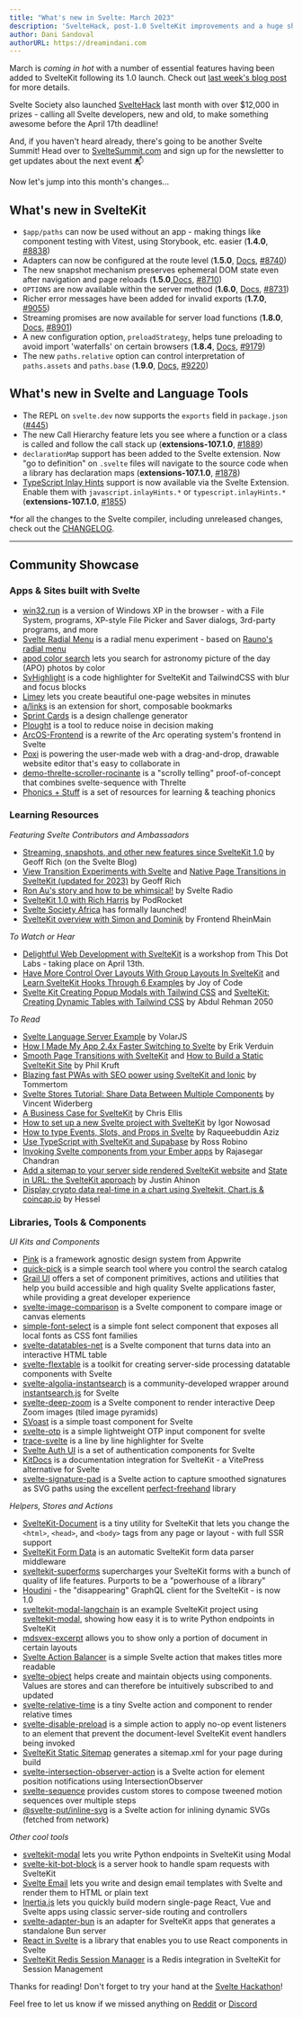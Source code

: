 ```yaml
---
title: "What's new in Svelte: March 2023"
description: 'SvelteHack, post-1.0 SvelteKit improvements and a huge showcase'
author: Dani Sandoval
authorURL: https://dreamindani.com
---
```


March is _coming in hot_ with a number of essential features having been added to SvelteKit following its 1.0 launch. Check out [last week's blog post](https://svelte.dev/blog/streaming-snapshots-sveltekit) for more details.

Svelte Society also launched [SvelteHack](https://hack.sveltesociety.dev/) last month with over $12,000 in prizes - calling all Svelte developers, new and old, to make something awesome before the April 17th deadline!

And, if you haven't heard already, there's going to be another Svelte Summit! Head over to [SvelteSummit.com](https://www.sveltesummit.com/) and sign up for the newsletter to get updates about the next event 📬

Now let's jump into this month's changes...

## What's new in SvelteKit

- `$app/paths` can now be used without an app - making things like component testing with Vitest, using Storybook, etc. easier (**1.4.0**, [#8838](https://github.com/sveltejs/kit/pull/8838))
- Adapters can now be configured at the route level (**1.5.0**, [Docs](/docs/kit/page-options#config), [#8740](https://github.com/sveltejs/kit/pull/8740))
- The new snapshot mechanism preserves ephemeral DOM state even after navigation and page reloads (**1.5.0**,[Docs](/docs/kit/snapshots), [#8710](https://github.com/sveltejs/kit/pull/8710))
- `OPTIONS` are now available within the server method (**1.6.0**, [Docs](/docs/kit/routing#server), [#8731](https://github.com/sveltejs/kit/pull/8731))
- Richer error messages have been added for invalid exports (**1.7.0**, [#9055](https://github.com/sveltejs/kit/pull/9055))
- Streaming promises are now available for server load functions (**1.8.0**, [Docs](/docs/kit/load#Streaming-with-promises), [#8901](https://github.com/sveltejs/kit/pull/8901))
- A new configuration option, `preloadStrategy`, helps tune preloading to avoid import 'waterfalls' on certain browsers (**1.8.4**, [Docs](/docs/kit/configuration#output), [#9179](https://github.com/sveltejs/kit/pull/9179))
- The new `paths.relative` option can control interpretation of `paths.assets` and `paths.base` (**1.9.0**, [Docs](/docs/kit/configuration#paths), [#9220](https://github.com/sveltejs/kit/pull/9220))

## What's new in Svelte and Language Tools

- The REPL on `svelte.dev` now supports the `exports` field in `package.json` ([#445](https://github.com/sveltejs/sites/pull/445))
- The new Call Hierarchy feature lets you see where a function or a class is called and follow the call stack up (**extensions-107.1.0**, [#1889](https://github.com/sveltejs/language-tools/pull/1889))
- `declarationMap` support has been added to the Svelte extension. Now "go to definition" on `.svelte` files will navigate to the source code when a library has declaration maps (**extensions-107.1.0**, [#1878](https://github.com/sveltejs/language-tools/pull/1878))
- [TypeScript Inlay Hints](https://code.visualstudio.com/docs/typescript/typescript-editing#_inlay-hints) support is now available via the Svelte Extension. Enable them with `javascript.inlayHints.*` or `typescript.inlayHints.*` (**extensions-107.1.0**, [#1855](https://github.com/sveltejs/language-tools/pull/1855))

\*for all the changes to the Svelte compiler, including unreleased changes, check out the [CHANGELOG](https://github.com/sveltejs/svelte/blob/master/CHANGELOG.md).

---

## Community Showcase

### Apps & Sites built with Svelte

- [win32.run](https://github.com/ducbao414/win32.run) is a version of Windows XP in the browser - with a File System, programs, XP-style File Picker and Saver dialogs, 3rd-party programs, and more
- [Svelte Radial Menu](https://github.com/tglide/svelte-radial-menu) is a radial menu experiment - based on [Rauno's radial menu](https://rauno.me/craft/radial-menu)
- [apod color search](https://github.com/brycedorn/apod-color-search) lets you search for astronomy picture of the day (APO) photos by color
- [SvHighlight](https://www.reddit.com/r/sveltejs/comments/10pvqfm/svhighlight_a_code_highlighter_for_sveltekit_and/) is a code highlighter for SvelteKit and TailwindCSS with blur and focus blocks
- [Limey](https://limey.io/) lets you create beautiful one-page websites in minutes
- [a/links](https://a-links.io/) is an extension for short, composable bookmarks
- [Sprint Cards](https://sprint.cards) is a design challenge generator
- [Plought](https://github.com/rossrobino/plought) is a tool to reduce noise in decision making
- [ArcOS-Frontend](https://github.com/IzK-ArcOS/ArcOS-Frontend) is a rewrite of the Arc operating system's frontend in Svelte
- [Poxi](https://poxi.page) is powering the user-made web with a drag-and-drop, drawable website editor that's easy to collaborate in
- [demo-threlte-scroller-rocinante](https://twitter.com/a_warnes/status/1629235313808744449) is a "scrolly telling" proof-of-concept that combines svelte-sequence with Threlte
- [Phonics + Stuff](https://www.phonicsandstuff.com/) is a set of resources for learning & teaching phonics

### Learning Resources

_Featuring Svelte Contributors and Ambassadors_

- [Streaming, snapshots, and other new features since SvelteKit 1.0](https://svelte.dev/blog/streaming-snapshots-sveltekit) by Geoff Rich (on the Svelte Blog)
- [View Transition Experiments with Svelte](https://geoffrich.net/posts/view-transition-experiments/) and [Native Page Transitions in SvelteKit (updated for 2023)](https://geoffrich.net/posts/page-transitions-1/) by Geoff Rich
- [Ron Au's story and how to be whimsical!](https://www.svelteradio.com/episodes/ron-aus-story-and-how-to-be-whimsical) by Svelte Radio
- [SvelteKit 1.0 with Rich Harris](https://podrocket.logrocket.com/sveltekit) by PodRocket
- [Svelte Society Africa](https://twitter.com/SvelteAfrica/status/1620526757593116672?s=20) has formally launched!
- [SvelteKit overview with Simon and Dominik](https://www.youtube.com/watch?v=CiOigf4FbNg) by Frontend RheinMain

_To Watch or Hear_

- [Delightful Web Development with SvelteKit](https://workshops.thisdot.co/learn/developing-with-sveltekit) is a workshop from This Dot Labs - taking place on April 13th.
- [Have More Control Over Layouts With Group Layouts In SvelteKit](https://www.youtube.com/watch?v=9UpaKEVuErs) and [Learn SvelteKit Hooks Through 6 Examples](https://www.youtube.com/watch?v=Kzrz7GZ9pIg) by Joy of Code
- [Svelte Kit Creating Popup Modals with Tailwind CSS](https://www.youtube.com/watch?v=qI4-q7SA7uM) and [SvelteKit: Creating Dynamic Tables with Tailwind CSS](https://www.youtube.com/watch?v=QqoYrdzoSSk) by Abdul Rehman 2050

_To Read_

- [Svelte Language Server Example](https://github.com/volarjs/svelte-language-tools) by VolarJS
- [How I Made My App 2.4x Faster Switching to Svelte](https://blog.flotes.app/posts/flotes-2x-faster) by Erik Verduin
- [Smooth Page Transitions with SvelteKit](https://www.philkruft.dev/blog/smooth-page-transitions-with-sveltekit/) and [How to Build a Static SvelteKit Site](https://www.philkruft.dev/blog/how-to-build-a-static-sveltekit-site/) by Phil Kruft
- [Blazing fast PWAs with SEO power using SvelteKit and Ionic](https://ionic.io/blog/pwas-using-sveltekit-and-ionic) by Tommertom
- [Svelte Stores Tutorial: Share Data Between Multiple Components](https://learnjavascripts.com/development/web-development/frameworks/svelte/svelte-stores-tutorial-share-data-between-multiple-components/) by Vincent Widerberg
- [A Business Case for SvelteKit](https://elliscs.hashnode.dev/a-business-case-for-sveltekit) by Chris Ellis
- [How to set up a new Svelte project with SvelteKit](https://www.inow.dev/how-to-set-up-a-new-svelte-project-with-sveltekit/) by Igor Nowosad
- [How to type Events, Slots, and Props in Svelte](https://raqueebuddinaziz.com/blog/svelte-type-events-slots-and-props/) by Raqueebuddin Aziz
- [Use TypeScript with SvelteKit and Supabase](https://blog.robino.dev/posts/supabase-sveltekit) by Ross Robino
- [Invoking Svelte components from your Ember apps](https://dev.to/rajasegar/invoking-svelte-components-from-your-ember-apps-58h5) by Rajasegar Chandran
- [Add a sitemap to your server side rendered SvelteKit website](https://www.okupter.com/blog/sitemap-server-side-rendered-sveltekit-website) and [State in URL: the SvelteKit approach](https://www.okupter.com/blog/state-in-url-the-sveltekit-approach) by Justin Ahinon
- [Display crypto data real-time in a chart using Sveltekit, Chart.js & coincap.io](https://medium.com/@Heesel/display-crypto-data-real-time-in-a-chart-using-sveltekit-chart-js-coincap-io-70b90d3aac90) by Hessel

### Libraries, Tools & Components

_UI Kits and Components_

- [Pink](https://pink.appwrite.io/) is a framework agnostic design system from Appwrite
- [quick-pick](https://github.com/arabisaldrin/quick-pick) is a simple search tool where you control the search catalog
- [Grail UI](https://github.com/grail-ui/grail-ui) offers a set of component primitives, actions and utilities that help you build accessible and high quality Svelte applications faster, while providing a great developer experience
- [svelte-image-comparison](https://www.npmjs.com/package/svelte-image-comparison) is a Svelte component to compare image or canvas elements
- [simple-font-select](https://www.npmjs.com/package/simple-font-select) is a simple font select component that exposes all local fonts as CSS font families
- [svelte-datatables-net](https://www.npmjs.com/package/svelte-datatables-net) is a Svelte component that turns data into an interactive HTML table
- [svelte-flextable](https://github.com/Parazeya/svelte-flextable) is a toolkit for creating server-side processing datatable components with Svelte
- [svelte-algolia-instantsearch](https://github.com/aymeric-giraudet/svelte-algolia-instantsearch) is a community-developed wrapper around [instantsearch.js](https://github.com/algolia/instantsearch) for Svelte
- [svelte-deep-zoom](https://www.npmjs.com/package/svelte-deep-zoom) is a Svelte component to render interactive Deep Zoom images (tiled image pyramids)
- [SVoast](https://github.com/gibbu/svoast) is a simple toast component for Svelte
- [svelte-otp](https://github.com/K4UNG/svelte-otp) is a simple lightweight OTP input component for svelte
- [trace-svelte](https://trace-svelte.vercel.app/) is a line by line highlighter for Svelte
- [Svelte Auth UI](https://github.com/multiplehats/svelte-auth-ui) is a set of authentication components for Svelte
- [KitDocs](https://github.com/svelteness/kit-docs) is a documentation integration for SvelteKit - a VitePress alternative for Svelte
- [svelte-signature-pad](https://www.npmjs.com/package/svelte-signature-pad) is a Svelte action to capture smoothed signatures as SVG paths using the excellent [perfect-freehand](https://github.com/steveruizok/perfect-freehand) library

_Helpers, Stores and Actions_

- [SvelteKit-Document](https://github.com/barvian/sveltekit-document) is a tiny utility for SvelteKit that lets you change the `<html>`, `<head>`, and `<body>` tags from any page or layout - with full SSR support
- [SvelteKit Form Data](https://github.com/stolinski/sk-form-data) is an automatic SvelteKit form data parser middleware
- [sveltekit-superforms](https://github.com/ciscoheat/sveltekit-superforms) supercharges your SvelteKit forms with a bunch of quality of life features. Purports to be a "powerhouse of a library"
- [Houdini](https://github.com/HoudiniGraphQL/houdini) - the "disappearing" GraphQL client for the SvelteKit - is now 1.0
- [sveltekit-modal-langchain](https://github.com/semicognitive/sveltekit-modal-langchain) is an example SvelteKit project using [sveltekit-modal](https://github.com/semicognitive/sveltekit-modal), showing how easy it is to write Python endpoints in SvelteKit
- [mdsvex-excerpt](https://www.npmjs.com/package/mdsvex-excerpt) allows you to show only a portion of document in certain layouts
- [Svelte Action Balancer](https://www.npmjs.com/package/svelte-action-balancer) is a simple Svelte action that makes titles more readable
- [svelte-object](https://github.com/Refzlund/svelte-object) helps create and maintain objects using components. Values are stores and can therefore be intuitively subscribed to and updated
- [svelte-relative-time](https://www.npmjs.com/package/svelte-relative-time) is a tiny Svelte action and component to render relative times
- [svelte-disable-preload](https://www.npmjs.com/package/svelte-disable-preload) is a simple action to apply no-op event listeners to an element that prevent the document-level SvelteKit event handlers being invoked
- [SvelteKit Static Sitemap](https://github.com/tlaundal/sveltekit-static-sitemap) generates a sitemap.xml for your page during build
- [svelte-intersection-observer-action](https://www.npmjs.com/package/svelte-intersection-observer-action) is a Svelte action for element position notifications using IntersectionObserver
- [svelte-sequence](https://github.com/AlexWarnes/svelte-sequence) provides custom stores to compose tweened motion sequences over multiple steps
- [@svelte-put/inline-svg](https://github.com/vnphanquang/svelte-put/tree/main/packages/actions/inline-svg) is a Svelte action for inlining dynamic SVGs (fetched from network)

_Other cool tools_

- [sveltekit-modal](https://github.com/semicognitive/sveltekit-modal) lets you write Python endpoints in SvelteKit using Modal
- [svelte-kit-bot-block](https://www.npmjs.com/package/svelte-kit-bot-block) is a server hook to handle spam requests with SvelteKit
- [Svelte Email](https://github.com/carstenlebek/svelte-email) lets you write and design email templates with Svelte and render them to HTML or plain text
- [Inertia.js](https://github.com/inertiajs/inertia) lets you quickly build modern single-page React, Vue and Svelte apps using classic server-side routing and controllers
- [svelte-adapter-bun](https://github.com/gornostay25/svelte-adapter-bun) is an adapter for SvelteKit apps that generates a standalone Bun server
- [React in Svelte](https://github.com/frontline-hq/react-in-svelte) is a library that enables you to use React components in Svelte
- [SvelteKit Redis Session Manager](https://github.com/etherCorps/SK-Redis-SessionManager) is a Redis integration in SvelteKit for Session Management

Thanks for reading! Don't forget to try your hand at the [Svelte Hackathon](https://hack.sveltesociety.dev/)!

Feel free to let us know if we missed anything on [Reddit](https://www.reddit.com/r/sveltejs/) or [Discord](https://discord.gg/svelte)
